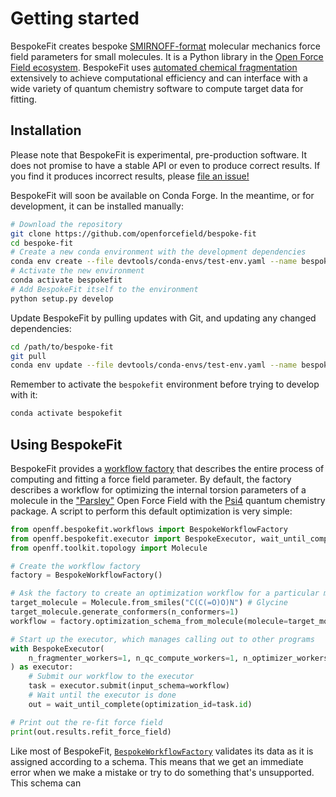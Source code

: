 # Getting started

BespokeFit creates bespoke [SMIRNOFF-format] molecular mechanics force field parameters for small molecules. It is a Python library in the [Open Force Field ecosystem]. BespokeFit uses [automated chemical fragmentation] extensively to achieve computational efficiency and can interface with a wide variety of quantum chemistry software to compute target data for fitting.

[Open Force Field ecosystem]: https://openforcefield.org/software/#core-infrastructure
[SMIRNOFF-format]: https://openforcefield.github.io/standards/standards/smirnoff/
[automated chemical fragmentation]: https://fragmenter.readthedocs.io/en/latest/

## Installation

Please note that BespokeFit is experimental, pre-production software. It does not promise to have a stable API or even to produce correct results. If you find it produces incorrect results, please [file an issue!]

BespokeFit will soon be available on Conda Forge. In the meantime, or for development, it can be installed manually:

```sh
# Download the repository
git clone https://github.com/openforcefield/bespoke-fit
cd bespoke-fit
# Create a new conda environment with the development dependencies
conda env create --file devtools/conda-envs/test-env.yaml --name bespokefit
# Activate the new environment
conda activate bespokefit
# Add BespokeFit itself to the environment
python setup.py develop
```

Update BespokeFit by pulling updates with Git, and updating any changed dependencies:

```sh
cd /path/to/bespoke-fit
git pull
conda env update --file devtools/conda-envs/test-env.yaml --name bespokefit 
```

Remember to activate the `bespokefit` environment before trying to develop with it:

```sh
conda activate bespokefit
```

[file an issue!]: https://github.com/openforcefield/bespoke-fit/issues/new/choose

## Using BespokeFit

BespokeFit provides a [workflow factory] that describes the entire process of computing and fitting a force field parameter. By default, the factory describes a workflow for optimizing the internal torsion parameters of a molecule in the ["Parsley"] Open Force Field with the [Psi4] quantum chemistry package. A script to perform this default optimization is very simple:

```python
from openff.bespokefit.workflows import BespokeWorkflowFactory
from openff.bespokefit.executor import BespokeExecutor, wait_until_complete
from openff.toolkit.topology import Molecule

# Create the workflow factory
factory = BespokeWorkflowFactory()

# Ask the factory to create an optimization workflow for a particular molecule
target_molecule = Molecule.from_smiles("C(C(=O)O)N") # Glycine
target_molecule.generate_conformers(n_conformers=1)
workflow = factory.optimization_schema_from_molecule(molecule=target_molecule)

# Start up the executor, which manages calling out to other programs
with BespokeExecutor(
    n_fragmenter_workers=1, n_qc_compute_workers=1, n_optimizer_workers=1
) as executor:
    # Submit our workflow to the executor
    task = executor.submit(input_schema=workflow)
    # Wait until the executor is done
    out = wait_until_complete(optimization_id=task.id)

# Print out the re-fit force field
print(out.results.refit_force_field)
```

Like most of BespokeFit, [`BespokeWorkflowFactory`] validates its data as it is assigned according to a schema. This means that we get an immediate error when we make a mistake or try to do something that's unsupported. This schema can 

[workflow factory]: openff.bespokefit.workflows.BespokeWorkflowFactory
[`BespokeWorkflowFactory`]: openff.bespokefit.workflows.BespokeWorkflowFactory
["Parsley"]: https://github.com/openforcefield/openff-forcefields/releases/tag/1.3.0
[Psi4]: https://psicode.org/